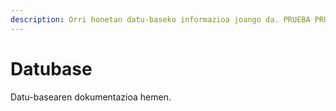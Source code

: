 ```yaml
---
description: Orri honetan datu-baseko informazioa joango da. PRUEBA PRUEBA PRUEBA-....
---
```


# Datubase

Datu-basearen dokumentazioa hemen.



